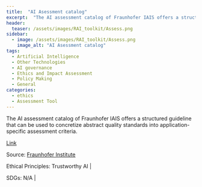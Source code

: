 ```yaml
---
title:  "AI Asessment catalog"  
excerpt:  "The AI assessment catalog of Fraunhofer IAIS offers a structured guideline that can be used to concretize abstract quality standards into application-specific assessment criteria. (...)"  
header:
  teaser: /assets/images/RAI_toolkit/Assess.png
sidebar:
  - image: /assets/images/RAI_toolkit/Assess.png
    image_alt: "AI Asessment catalog"
tags:
  - Artificial Intelligence
  - Other Technologies
  - AI governance
  - Ethics and Impact Assessment
  - Policy Making
  - General
categories:
  - ethics
  - Assessment Tool
---
```

The AI assessment catalog of Fraunhofer IAIS offers a structured guideline that can be used to concretize abstract quality standards into application-specific assessment criteria.

[Link](https://www.iais.fraunhofer.de/en/research/artificial-intelligence/ai-assessment-catalog.html)

Source: [Fraunhofer Institute](https://www.iais.fraunhofer.de)

Ethical Principles: Trustworthy AI | 

SDGs: N/A | 
